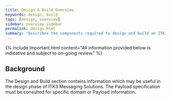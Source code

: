 ```yaml
---
title: Design & Build Overview 
keywords: design, build
tags: [design, overview]
sidebar: overview_sidebar
permalink: design.html
summary: "Describes the components required to design and build an ITK3 Messaging Solution using the interactions and profiles described in Explore."
---
```


{% include important.html content="All information provided below is indicative and subject to on-going review." %}

## Background ##

The Design and Build section contains information which may be useful in the design phase of ITK3 Messaging Solutions. The Payload specification must be consulted for specific domain or Payload information.







